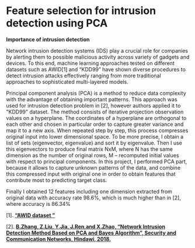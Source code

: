 # Feature selection for intrusion detection using PCA
<p><b>Importance of intrusion detection</b></p> 
<p>Network intrusion detection systems (IDS) play a crucial role for companies by alerting them to possible
malicious activity across variety of gadgets and devices. To this end, machine learning approaches tested
on different datasets such as AWID[1] and “KDD99” have shown diverse procedures to detect
intrusion attacks effectively ranging from more traditional approaches to sophisticated multi-layered
models.</p>
<p>Principal component analysis (PCA) is a method to reduce data complexity with the advantage of
obtaining important patterns. This approach was used for intrusion detection problem in [2], however
authors applied it to "KDD99" dataset.
The method consists of iterative projection observation values on a hyperplane. The coordinates of a
hyperplane are orthogonal to each other and chosen in particular order to capture greater variance and
map it to a new axis. When repeated step by step, this process compresses original input into lower
dimensional space. To be more precise, I obtain a list of sets (eigenvector, eigenvalue) and sort it by
eigenvalue. Then I use this eigenvectors to produce final matrix NxM, where N has the same dimension
as the number of original rows, M – recomputed initial values with respect to principal components.
In this project, I performed PCA part, because it allows to capture unknown patterns of the data, and
combine this compressed input with original one in order to obtain features that contribute most to predicting target class.</p>
<p>Finally I obtained 12 features including one dimension extracted from original data with accuracy rate 98.6%, which is much higher than in [2], where accuracy is 86.34%</b>
<p>[1]. <a href="http://icsdweb.aegean.gr/awid/"><b>“AWID dataset ”</b></a></b>
<p>[2]. <a href="https://www.researchgate.net/publication/328920124_Network_Intrusion_Detection_Method_Based_on_PCA_and_Bayes_Algorithm"><b>B.Zhang, Z.Liu, Y.Jia, J.Ren,and X.Zhao, “Network Intrusion Detection Method Based on PCA and
Bayes Algorithm”, Security and Communication Networks, Hindawi, 2018.</b></a></b>



